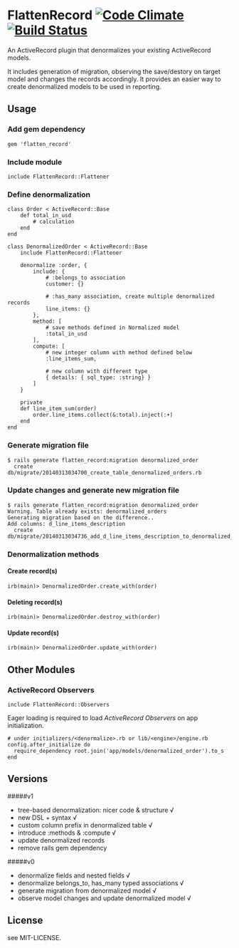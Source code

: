 # FlattenRecord [![Code Climate](https://codeclimate.com/github/alvinsj/flatten_record.png)](https://codeclimate.com/github/alvinsj/flatten_record)  [![Build Status](https://travis-ci.org/alvinsj/flatten_record.png?branch=master)](https://travis-ci.org/alvinsj/flatten_record)

An ActiveRecord plugin that denormalizes your existing ActiveRecord models. 

It includes generation of migration, observing the save/destory on target model and changes the records accordingly. It provides an easier way to create denormalized models to be used in reporting.

## Usage

### Add gem dependency
    gem 'flatten_record'

### Include module
	include FlattenRecord::Flattener
	
### Define denormalization
	class Order < ActiveRecord::Base
		def total_in_usd
			# calculation
		end
	end
	
    class DenormalizedOrder < ActiveRecord::Base
    	include FlattenRecord::Flattener

    	denormalize :order, {
      		include: { 
      		    # :belongs_to association
      			customer: {}
      		
      			# :has_many association, create multiple denormalized records  
      			line_items: {}
  			},
  			method: [
          		# save methods defined in Normalized model
          		:total_in_usd
          	],
          	compute: [
          		# new integer column with method defined below
          		:line_items_sum,
          		
          		# new column with different type
          		{ details: { sql_type: :string} }
          	]
    	}

    	private
    	def line_item_sum(order)
      		order.line_items.collect(&:total).inject(:+)
    	end
  	end
  	
### Generate migration file
    $ rails generate flatten_record:migration denormalized_order
	  create  db/migrate/20140313034700_create_table_denormalized_orders.rb	
    
### Update changes and generate new migration file
    $ rails generate flatten_record:migration denormalized_order
    Warning. Table already exists: denormalized_orders
	Generating migration based on the difference..
	Add columns: d_line_items_description
      create  db/migrate/20140313034736_add_d_line_items_description_to_denormalized_orders.rb
      

### Denormalization methods
#### Create record(s)
	irb(main)> DenormalizedOrder.create_with(order)

#### Deleting record(s)
	irb(main)> DenormalizedOrder.destroy_with(order)

#### Update record(s)
	irb(main)> DenormalizedOrder.update_with(order)

## Other Modules

### ActiveRecord Observers
	include FlattenRecord::Observers
	
Eager loading is required to load _ActiveRecord Observers_ on app initialization.  
  
	# under initializers/<denormalize>.rb or lib/<engine>/engine.rb 
	config.after_initialize do
      require_dependency root.join('app/models/denormalized_order').to_s
    end
    
## Versions

#####v1  
- tree-based denormalization: nicer code & structure √ 
- new DSL + syntax √ 
- custom column prefix in denormalized table √  
- introduce :methods & :compute √ 
- update denormalized records 
- remove rails gem dependency

#####v0   
- denormalize fields and nested fields √  
- denormalize belongs_to, has_many typed associations √    
- generate migration from denormalized model √   
- observe model changes and update denormalized model √  

## License  
see MIT-LICENSE.
